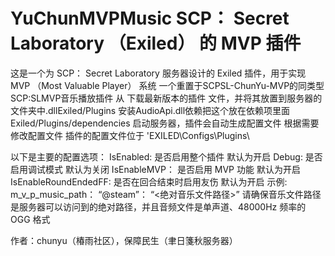 # YuChunMVPMusic  SCP： Secret Laboratory （Exiled） 的 MVP 插件
这是一个为 SCP： Secret Laboratory 服务器设计的 Exiled 插件，用于实现 MVP （Most Valuable Player） 系统
一个重置于SCPSL-ChunYu-MVP的同类型SCP:SLMVP音乐播放插件
从 下载最新版本的插件 文件，并将其放置到服务器的 文件夹中.dllExiled/Plugins
安装AudioApi.dll依赖把这个放在依赖项里面Exiled/Plugins/dependencies
启动服务器，插件会自动生成配置文件
根据需要修改配置文件
插件的配置文件位于 'EXILED\Configs\Plugins\

以下是主要的配置选项：
IsEnabled: 是否启用整个插件 默认为开启
Debug: 是否启用调试模式 默认为关闭
IsEnableMVP： 是否启用 MVP 功能 默认为开启
IsEnableRoundEndedFF: 是否在回合结束时启用友伤 默认为开启
示例: m_v_p_music_path： “@steam”： “<绝对音乐文件路径>”
请确保音乐文件路径是服务器可以访问到的绝对路径，并且音频文件是单声道、48000Hz 频率的 OGG 格式

作者：chunyu（椿雨社区），保障民生（聿日箋秋服务器）

